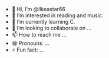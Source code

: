 - 👋 Hi, I’m @likeastar66
- 👀 I’m interested in reading and music.
- 🌱 I’m currently learning C.
- 💞️ I’m looking to collaborate on ...
- 📫 How to reach me ...
- 😄 Pronouns: ...
- ⚡ Fun fact: ...

<!---
likeastar66/likeastar66 is a ✨ special ✨ repository because its `README.md` (this file) appears on your GitHub profile.
You can click the Preview link to take a look at your changes.
--->
